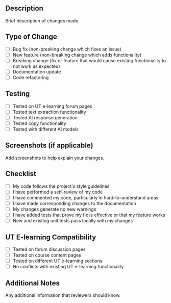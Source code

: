 ## Description
Brief description of changes made.

## Type of Change
- [ ] Bug fix (non-breaking change which fixes an issue)
- [ ] New feature (non-breaking change which adds functionality)
- [ ] Breaking change (fix or feature that would cause existing functionality to not work as expected)
- [ ] Documentation update
- [ ] Code refactoring

## Testing
- [ ] Tested on UT e-learning forum pages
- [ ] Tested text extraction functionality
- [ ] Tested AI response generation
- [ ] Tested copy functionality
- [ ] Tested with different AI models

## Screenshots (if applicable)
Add screenshots to help explain your changes.

## Checklist
- [ ] My code follows the project's style guidelines
- [ ] I have performed a self-review of my code
- [ ] I have commented my code, particularly in hard-to-understand areas
- [ ] I have made corresponding changes to the documentation
- [ ] My changes generate no new warnings
- [ ] I have added tests that prove my fix is effective or that my feature works
- [ ] New and existing unit tests pass locally with my changes

## UT E-learning Compatibility
- [ ] Tested on forum discussion pages
- [ ] Tested on course content pages
- [ ] Tested on different UT e-learning sections
- [ ] No conflicts with existing UT e-learning functionality

## Additional Notes
Any additional information that reviewers should know.


